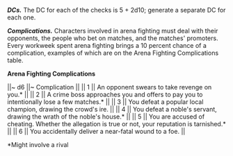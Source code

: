 ***DCs.*** The DC for each of the checks is 5 + 2d10; generate a separate DC for each one.

***Complications.*** Characters involved in arena fighting must deal with their opponents, the people who bet on matches, and the matches' promoters. Every workweek spent arena fighting brings a 10 percent chance of a complication, examples of which are on the Arena Fighting Complications table.

**Arena Fighting Complications**

||~ d6 ||~ Complication ||
|| 1 || An opponent swears to take revenge on you.\* ||
|| 2 || A crime boss approaches you and offers to pay you to intentionally lose a few matches.\* ||
|| 3 || You defeat a popular local champion, drawing the crowd's ire. ||
|| 4 || You defeat a noble's servant, drawing the wrath of the noble's house.\* ||
|| 5 || You are accused of cheating. Whether the allegation is true or not, your reputation is tarnished.\* ||
|| 6 || You accidentally deliver a near-fatal wound to a foe. ||

*Might involve a rival